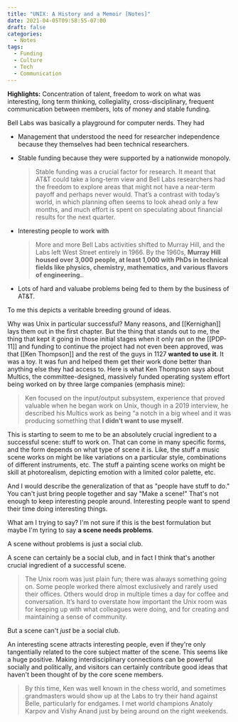 ```yaml
---
title: "UNIX: A History and a Memoir [Notes]"
date: 2021-04-05T09:58:55-07:00
draft: false
categories:
  - Notes
tags:
  - Funding
  - Culture
  - Tech
  - Communication
---
```


**Highlights:** Concentration of talent, freedom to work on what was
interesting, long term thinking, collegiality, cross-disciplinary,
frequent communication between members, lots of money and stable
funding.

Bell Labs was basically a playground for computer nerds. They had

- Management that understood the need for researcher independence
because they themselves had been technical researchers.
- Stable funding because they were supported by a nationwide
monopoly.

  > Stable funding was a crucial factor for research. It meant that AT&T
  > could take a long-term view and Bell Labs researchers had the freedom
  > to explore areas that might not have a near-term payoff and perhaps
  > never would. That’s a contrast with today’s world, in which planning
  > often seems to look ahead only a few months, and much effort is spent
  > on speculating about financial results for the next quarter.

- Interesting people to work with

  > More and more Bell Labs activities shifted to Murray Hill, and the
  > Labs left West Street entirely in 1966. By the 1960s, **Murray Hill
  > housed over 3,000 people, at least 1,000 with PhDs in technical fields
  > like physics, chemistry, mathematics, and various flavors of
  > engineering.**.
  
- Lots of hard and valuabe problems being fed to them by the business
  of AT&T.

To me this depicts a veritable breeding ground of ideas.

Why was Unix in particular successful? Many reasons, and [[Kernighan]]
lays them out in the first chapter. But the thing that stands out to
me, the thing that kept it going in those initial stages when it only
ran on the [[PDP-11]] and funding to continue the project had not even
been approved, was that [[Ken Thompson]] and the rest of the guys in
1127 __wanted to use it__. It was a toy. It was fun and helped them
get their work done better than anything else they had access to. Here
is what Ken Thompson says about Multics, the committee-designed,
massively funded operating system effort being worked on by three
large companies (emphasis mine):

> Ken focused on the input/output subsystem, experience that proved
> valuable when he began work on Unix, though in a 2019 interview, he
> described his Multics work as being “a notch in a big wheel and it was
> producing something that **I didn’t want to use myself**.


This is starting to seem to me to be an absolutely crucial ingredient
to a successful scene: stuff to work on. That can come in many
specific forms, and the form depends on what type of scene it
is. Like, the stuff a music scene works on might be like variations on
a particular style, combinations of different instruments, etc. The
stuff a painting scene works on might be skill at photorealism,
depicting emotion with a limited color palette, etc.

And I would describe the generalization of that as "people have stuff
to do." You can't just bring people together and say "Make a scene!"
That's not enough to keep interesting people around. Interesting
people want to spend their time doing interesting things.

What am I trying to say? I'm not sure if this is the best formulation
but maybe I'm tyring to say **a scene needs problems**.

A scene without problems is just a social club.

A scene can certainly be a social club, and in fact I think that's
another crucial ingredient of a successful scene.

> The Unix room was just plain fun; there was always something going
> on. Some people worked there almost exclusively and rarely used their
> offices. Others would drop in multiple times a day for coffee and
> conversation. It’s hard to overstate how important the Unix room was
> for keeping up with what colleagues were doing, and for creating and
> maintaining a sense of community.

But a scene can't _just_ be a social club.

An interesting scene attracts interesting people, even if they're only
tangentially related to the core subject matter of the scene. This
seems like a huge positive. Making interdisciplinary connections can
be powerful socially and politically, and visitors can certainly
contribute good ideas that haven't been thought of by the core scene
members.

> By this time, Ken was well known in the chess world, and sometimes
> grandmasters would show up at the Labs to try their hand against
> Belle, particularly for endgames. I met world champions Anatoly Karpov
> and Vishy Anand just by being around on the right weekends.

